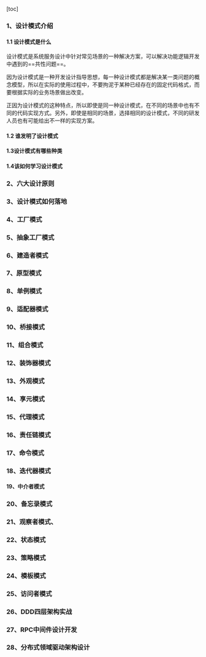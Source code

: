 [toc]

### 1、设计模式介绍

#### 1.1 设计模式是什么

​		设计模式是系统服务设计中针对常见场景的一种解决方案，可以解决功能逻辑开发中遇到的==共性问题==。

​		因为设计模式是一种开发设计指导思想，每一种设计模式都是解决某一类问题的概念模型，所以在实际的使用过程中，不要拘泥于某种已经存在的固定代码格式，而要根据实际的业务场景做出改变。

​		正因为设计模式的这种特点，所以即使是同一种设计模式，在不同的场景中也有不同的代码实现方式。另外，即使是相同的场景，选择相同的设计模式，不同的研发人员也有可能给出不一样的实现方案。

#### 1.2 谁发明了设计模式

#### 1.3设计模式有哪些种类

#### 1.4该如何学习设计模式

### 2、六大设计原则

### 3、设计模式如何落地

### 4、工厂模式

### 5、抽象工厂模式

### 6、建造者模式

### 7、原型模式

### 8、单例模式

### 9、适配器模式

### 10、桥接模式

### 11、组合模式

### 12、装饰器模式

### 13、外观模式

### 14、享元模式

### 15、代理模式

### 16、责任链模式

### 17、命令模式

### 18、迭代器模式

#### 19、中介者模式

### 20、备忘录模式

### 21、观察者模式、

### 22、状态模式

### 23、策略模式

### 24、模板模式

### 25、访问者模式

### 26、DDD四层架构实战

### 27、RPC中间件设计开发

### 28、分布式领域驱动架构设计